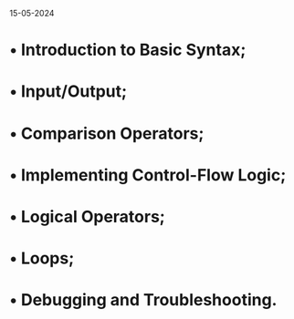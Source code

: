 
15-05-2024

# • Introduction to Basic Syntax;
# • Input/Output;
# • Comparison Operators;
# • Implementing Control-Flow Logic;
# • Logical Operators;
# • Loops;
# • Debugging and Troubleshooting.

